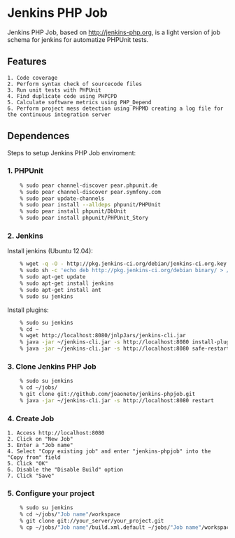 # Jenkins PHP Job
Jenkins PHP Job, based on http://jenkins-php.org, is a light version of job schema for jenkins for automatize PHPUnit tests.

## Features
    1. Code coverage
    2. Perform syntax check of sourcecode files
    3. Run unit tests with PHPUnit
    4. Find duplicate code using PHPCPD
    5. Calculate software metrics using PHP_Depend
    6. Perform project mess detection using PHPMD creating a log file for the continuous integration server

## Dependences
Steps to setup Jenkins PHP Job enviroment:

### 1. PHPUnit
```bash
    % sudo pear channel-discover pear.phpunit.de
    % sudo pear channel-discover pear.symfony.com
    % sudo pear update-channels
    % sudo pear install --alldeps phpunit/PHPUnit
    % sudo pear install phpunit/DbUnit
    % sudo pear install phpunit/PHPUnit_Story
```

### 2. Jenkins
Install jenkins (Ubuntu 12.04):
```bash
    % wget -q -O - http://pkg.jenkins-ci.org/debian/jenkins-ci.org.key | sudo apt-key add -
    % sudo sh -c 'echo deb http://pkg.jenkins-ci.org/debian binary/ > /etc/apt/sources.list.d/jenkins.list'
    % sudo apt-get update
    % sudo apt-get install jenkins
    % sudo apt-get install ant
    % sudo su jenkins
```
Install plugins:
```bash
    % sudo su jenkins
    % cd ~
    % wget http://localhost:8080/jnlpJars/jenkins-cli.jar
    % java -jar ~/jenkins-cli.jar -s http://localhost:8080 install-plugin checkstyle cloverphp dry htmlpublisher jdepend plot pmd violations xunit
    % java -jar ~/jenkins-cli.jar -s http://localhost:8080 safe-restart
```

### 3. Clone Jenkins PHP Job
```bash
    % sudo su jenkins
    % cd ~/jobs/
    % git clone git://github.com/joaoneto/jenkins-phpjob.git
    % java -jar ~/jenkins-cli.jar -s http://localhost:8080 restart
```

### 4. Create Job
    1. Access http://localhost:8080
    2. Click on "New Job"
    3. Enter a "Job name"
    4. Select "Copy existing job" and enter "jenkins-phpjob" into the "Copy from" field
    5. Click "OK"
    6. Disable the "Disable Build" option
    7. Click "Save"

### 5. Configure your project
```bash
    % sudo su jenkins
    % cd ~/jobs/"Job name"/workspace
    % git clone git://your_server/your_project.git
    % cp ~/jobs/"Job name"/build.xml.default ~/jobs/"Job name"/workspace/build.xml
```